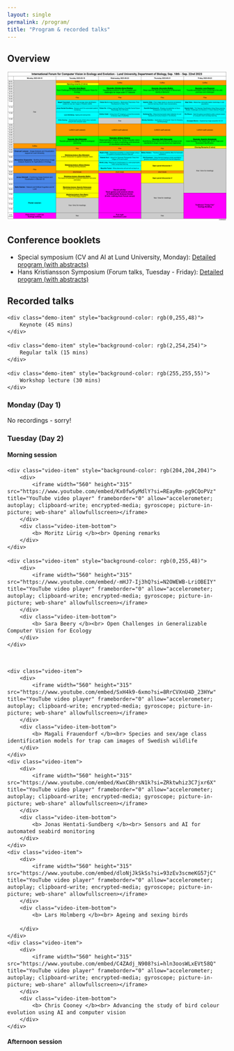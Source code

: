 ```yaml
---
layout: single
permalink: /program/
title: "Program & recorded talks"
---
```


## Overview 

<a href="/assets/files/CV-Forum_Program - v3.pdf">
    <img src="/assets/images/thumbs/program-v3.png">
</a>

## Conference booklets

- Special symposium (CV and AI at Lund University, Monday): [Detailed program (with abstracts)](https://docs.google.com/document/d/1E2VXT3X1m7ipvn0JKpzyYadK38hf98LesM5RryDQriU/edit?usp=sharing)
- Hans Kristiansson Symposium (Forum talks, Tuesday - Friday): [Detailed program (with abstracts)](https://docs.google.com/document/d/1LPqduaWjvVbqU8B-egflHXWIVaVLtnDshYe9R9gRIJc/edit?usp=sharing)

## Recorded talks 

<div class="demo-container">

	<div class="demo-item" style="background-color: rgb(0,255,48)">
		Keynote (45 mins)
	</div>
	
	<div class="demo-item" style="background-color: rgb(2,254,254)">
		Regular talk (15 mins)
	</div>
	
	<div class="demo-item" style="background-color: rgb(255,255,55)">
		Workshop lecture (30 mins)
	</div>
		
</div>


### Monday (Day 1)

No recordings - sorry!

### Tuesday (Day 2)

#### Morning session

<div class="video-container">

	<div class="video-item" style="background-color: rgb(204,204,204)">
		<div>
			<iframe width="560" height="315" src="https://www.youtube.com/embed/Kx0fwSyMdlY?si=REayRm-pg9CQoPVz" title="YouTube video player" frameborder="0" allow="accelerometer; autoplay; clipboard-write; encrypted-media; gyroscope; picture-in-picture; web-share" allowfullscreen></iframe>
		</div>
		<div class="video-item-bottom">
			<b> Moritz Lürig </b><br> Opening remarks
		</div>
	</div>
	
	<div class="video-item" style="background-color: rgb(0,255,48)">
		<div>
			<iframe width="560" height="315" src="https://www.youtube.com/embed/-mHJ7-Ij3hQ?si=N2OWEWB-LriOBEIY" title="YouTube video player" frameborder="0" allow="accelerometer; autoplay; clipboard-write; encrypted-media; gyroscope; picture-in-picture; web-share" allowfullscreen></iframe>
		</div>
		<div class="video-item-bottom">
			<b> Sara Beery </b><br> Open Challenges in Generalizable Computer Vision for Ecology
		</div>
	</div>
	
</div>

<br>

<div class="video-container">
	
	<div class="video-item">
		<div>
			<iframe width="560" height="315" src="https://www.youtube.com/embed/SxH4k9-6xmo?si=8RrCVXnU4D_23HYw" title="YouTube video player" frameborder="0" allow="accelerometer; autoplay; clipboard-write; encrypted-media; gyroscope; picture-in-picture; web-share" allowfullscreen></iframe>
		</div>
		<div class="video-item-bottom">
			<b> Magali Frauendorf </b><br> Species and sex/age class identification models for trap cam images of Swedish wildlife
		</div>
	</div>
	<div class="video-item">
		<div>
			<iframe width="560" height="315" src="https://www.youtube.com/embed/KwxC8hrsN1k?si=ZRktwhiz3C7jxr6X" title="YouTube video player" frameborder="0" allow="accelerometer; autoplay; clipboard-write; encrypted-media; gyroscope; picture-in-picture; web-share" allowfullscreen></iframe>
		</div>
		<div class="video-item-bottom">
			<b> Jonas Hentati-Sundberg </b><br> Sensors and AI for automated seabird monitoring
		</div>
	</div>
	<div class="video-item">
		<div>
			<iframe width="560" height="315" src="https://www.youtube.com/embed/dloNjJkSkSs?si=93zEv3scmeKG57jC" title="YouTube video player" frameborder="0" allow="accelerometer; autoplay; clipboard-write; encrypted-media; gyroscope; picture-in-picture; web-share" allowfullscreen></iframe>
		</div>
		<div class="video-item-bottom">
			<b> Lars Holmberg </b><br> Ageing and sexing birds

		</div>
	</div>
	<div class="video-item">
		<div>
			<iframe width="560" height="315" src="https://www.youtube.com/embed/C4ZAdj_N908?si=hln3oosWLxEVt58Q" title="YouTube video player" frameborder="0" allow="accelerometer; autoplay; clipboard-write; encrypted-media; gyroscope; picture-in-picture; web-share" allowfullscreen></iframe>
		</div>
		<div class="video-item-bottom">
			<b> Chris Cooney </b><br> Advancing the study of bird colour evolution using AI and computer vision
		</div>
	</div>
</div>

#### Afternoon session


<div class="video-container">


	
</div>